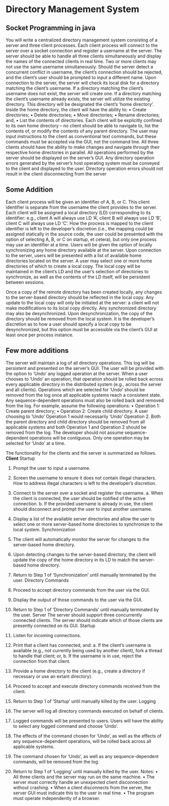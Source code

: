 # Directory Management System

## Socket Programming in java

You will write a centralized directory management system consisting of a server and three client processes. Each client process will connect to the server over a socket connection and register a username at the server. The server should be able to handle all three clients simultaneously and display the names of the connected clients in real time.
Two or more clients may not use the same username simultaneously. Should the server detect a concurrent conflict in username, the client’s connection should be rejected, and the client’s user should be prompted to input a different name.
Upon connection to the server, the server will check its local disk for a directory matching the client’s username. If a directory matching the client’s username does not exist, the server will create one. If a directory matching the client’s username already exists, the server will utilize the existing directory. This directory will be designated the client’s ‘home directory’.
Inside the home directory, the client will have the ability to:
• Create directories;
• Delete directories;
• Move directories;
• Rename directories; and,
• List the contents of directories.
Each client will be explicitly confined to its own home directory – no client should be able to navigate to, list the contents of, or modify the contents of any parent directory. The user may input instructions to the client as conventional text commands, but these commands must be accepted via the GUI, not the command line.
All three clients should have the ability to make changes and navigate through their respective home directories in parallel. All operations performed by the server should be displayed on the server’s GUI. Any directory operation errors generated by the server’s host operating system must be conveyed to the client and displayed to the user. Directory operation errors should not result in the client disconnecting from the server

## Some Addition

Each client process will be given an identifier of A, B, or C. This client identifier is separate from the username the client provides to the server. Each client will be assigned a local directory (LD) corresponding to its identifier: e.g., client A will always use LD ‘A’, client B will always use LD ‘B’, client C will always use LD ‘C’. How the process is mapped to the client identifier is left to the developer’s discretion (i.e., the mapping could be assigned statically in the source code, the user could be presented with the option of selecting A, B, or C on startup, et cetera), but only one process may use an identifier at a time.
Users will be given the option of locally synchronizing any home directory available at the server. Upon connection to the server, users will be presented with a list of available home directories located on the server. A user may select one or more home directories of which to create a local copy. The local copy will be maintained in the client’s LD and the user’s selection of directories to synchronize, as well as the contents of the LD itself, will be persistent between sessions.

Once a copy of the remote directory has been created locally, any changes to the server-based directory should be reflected in the local copy. Any update to the local copy will only be initiated at the server: a client will not make modifications to its local copy directly.
Any synchronized directory may also be desynchronized. Upon desynchronization, the copy of the directory should be removed from the local system. It is the developer’s discretion as to how a user should specify a local copy to be desynchronized, but this option must be accessible via the client’s GUI at least once per process instance.

## Few more additions

The server will maintain a log of all directory operations. This log will be persistent and presented on the server’s GUI. The user will be provided with the option to ‘Undo’ any logged operation at the server. When a user chooses to ‘Undo’ an operation, that operation should be rolled back across every applicable directory in the distributed system (e.g., across the server and all clients).
Operations which are selected for ‘Undo’ should be removed from the log once all applicable systems reach a consistent state. Any sequence-dependent operations must also be rolled back and removed from the log. For example, assume the following operations:
• Operation 1: Create parent directory;
• Operation 2: Create child directory.
A user choosing to ‘Undo’ Operation 1 would necessarily ‘Undo’ Operation 2. Both the parent directory and child directory should be removed from all applicable systems and both Operation 1 and Operation 2 should be removed from the log.
The developer should not assume sequence-dependent operations will be contiguous. Only one operation may be selected for ‘Undo’ at a time.


The functionality for the clients and the server is summarized as follows.
<b>Client</b>
Startup
1. Prompt the user to input a username.
2. Screen the username to ensure it does not contain illegal characters. How to address illegal characters is left to the developer’s discretion.
3. Connect to the server over a socket and register the username.
a. When the client is connected, the user should be notified of the active connection.
b. If the provided username is already in use, the client should disconnect and prompt the user to input another username.
4. Display a list of the available server directories and allow the user to select one or more server-based home directories to synchronize to the local system.
Synchronization
1. The client will automatically monitor the server for changes to the server-based home directory.
2. Upon detecting changes to the server-based directory, the client will update the copy of the home directory in its LD to match the server-based home directory.
3. Return to Step 1 of ‘Synchronization’ until manually terminated by the user.
Directory Commands
1. Proceed to accept directory commands from the user via the GUI.
2. Display the output of those commands to the user via the GUI.
3. Return to Step 1 of ‘Directory Commands’ until manually terminated by the user.
Server
The server should support three concurrently connected clients. The server should indicate which of those clients are presently connected on its GUI.
Startup


1. Listen for incoming connections.
2. Print that a client has connected, and:
a. If the client’s username is available (e.g., not currently being used by another client), fork a thread to handle that client; or,
b. If the username is in use, reject the connection from that client.
3. Provide a home directory to the client (e.g., create a directory if necessary or use an extant directory).
4. Proceed to accept and execute directory commands received from the client.
5. Return to Step 1 of ‘Startup’ until manually killed by the user.
Logging
1. The server will log all directory commands executed on behalf of clients.
2. Logged commands will be presented to users. Users will have the ability to select any logged command and choose ‘Undo’.
3. The effects of the command chosen for ‘Undo’, as well as the effects of any sequence-dependent operations, will be rolled back across all applicable systems.
4. The command chosen for ‘Undo’, as well as any sequence-dependent commands, will be removed from the log.
5. Return to Step 1 of ‘Logging’ until manually killed by the user.
Notes:
• All three clients and the server may run on the same machine.
• The server must correctly handle an unexpected client disconnection without crashing.
• When a client disconnects from the server, the server GUI must indicate this to the user in real time.
• The program must operate independently of a browser.
